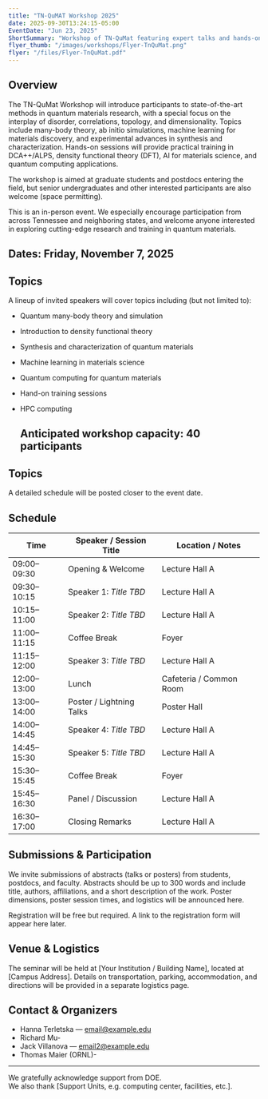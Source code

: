 ```yaml
---
title: "TN-QuMAT Workshop 2025"
date: 2025-09-30T13:24:15-05:00
EventDate: "Jun 23, 2025"
ShortSummary: "Workshop of TN-QuMat featuring expert talks and hands-on sessions"
flyer_thumb: "/images/workshops/Flyer-TnQuMat.png"
flyer: "/files/Flyer-TnQuMat.pdf"
---
```


## Overview

The TN-QuMat Workshop will introduce participants to state-of-the-art methods in quantum materials research, with a special focus on the interplay of disorder, correlations, topology, and dimensionality. Topics include many-body theory, ab initio simulations, machine learning for materials discovery, and experimental advances in synthesis and characterization. Hands-on sessions will provide practical training in DCA++/ALPS, density functional theory (DFT), AI for materials science, and quantum computing applications.

The workshop is aimed at graduate students and postdocs entering the field, but senior undergraduates and other interested participants are also welcome (space permitting).

This is an in-person event. We especially encourage participation from across Tennessee and neighboring states, and welcome anyone interested in exploring cutting-edge research and training in quantum materials.

## Dates: Friday, November 7, 2025

## Topics

A lineup of invited speakers will cover topics including (but not limited to):

- Quantum many-body theory and simulation
- Introduction to density functional theory
- Synthesis and characterization of quantum materials
- Machine learning in materials science  
- Quantum computing for quantum materials
- Hand-on training sessions
- HPC computing

  ## Anticipated workshop capacity: 40 participants
  

## Topics

A detailed schedule will be posted closer to the event date.

## Schedule

| Time        | Speaker / Session Title                         | Location / Notes        |
|-------------|--------------------------------------------------|--------------------------|
| 09:00–09:30 | Opening & Welcome                                 | Lecture Hall A           |
| 09:30–10:15 | Speaker 1: *Title TBD*                            | Lecture Hall A           |
| 10:15–11:00 | Speaker 2: *Title TBD*                            | Lecture Hall A           |
| 11:00–11:15 | Coffee Break                                      | Foyer                     |
| 11:15–12:00 | Speaker 3: *Title TBD*                            | Lecture Hall A           |
| 12:00–13:00 | Lunch                                             | Cafeteria / Common Room   |
| 13:00–14:00 | Poster / Lightning Talks                          | Poster Hall               |
| 14:00–14:45 | Speaker 4: *Title TBD*                            | Lecture Hall A           |
| 14:45–15:30 | Speaker 5: *Title TBD*                            | Lecture Hall A           |
| 15:30–15:45 | Coffee Break                                      | Foyer                     |
| 15:45–16:30 | Panel / Discussion                                | Lecture Hall A           |
| 16:30–17:00 | Closing Remarks                                   | Lecture Hall A           |

## Submissions & Participation

We invite submissions of abstracts (talks or posters) from students, postdocs, and faculty. Abstracts should be up to 300 words and include title, authors, affiliations, and a short description of the work. Poster dimensions, poster session times, and logistics will be announced here.  

Registration will be free but required. A link to the registration form will appear here later.

## Venue & Logistics

The seminar will be held at [Your Institution / Building Name], located at [Campus Address]. Details on transportation, parking, accommodation, and directions will be provided in a separate logistics page.

## Contact & Organizers

- Hanna Terletska — email@example.edu  
- Richard Mu-
- Jack Villanova — email2@example.edu
- Thomas Maier (ORNL)-

---

We gratefully acknowledge support from DOE.  
We also thank [Support Units, e.g. computing center, facilities, etc.].  



